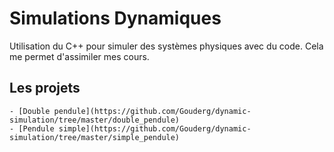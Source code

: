 # Simulations Dynamiques

Utilisation du C++ pour simuler des systèmes physiques avec du code. Cela me permet d'assimiler mes cours.

## Les projets

    - [Double pendule](https://github.com/Gouderg/dynamic-simulation/tree/master/double_pendule)
    - [Pendule simple](https://github.com/Gouderg/dynamic-simulation/tree/master/simple_pendule)